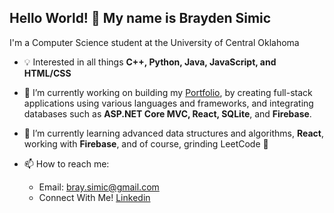## Hello World! 👋 My name is Brayden Simic

I'm a Computer Science student at the University of Central Oklahoma

- 💡 Interested in all things **C++, Python, Java, JavaScript, and HTML/CSS**

- 🔭 I’m currently working on building my [Portfolio](https://braysimic.github.io/BraydenSimic.github.io.1/), by creating full-stack applications using various languages and frameworks, and integrating databases such as **ASP.NET Core MVC, React, SQLite**, and **Firebase**.
- 🌱 I’m currently learning advanced data structures and algorithms, **React**, working with **Firebase**, and of course, grinding LeetCode  🙂
- 📫 How to reach me:
  - Email: bray.simic@gmail.com 
  - Connect With Me! [Linkedin](https://www.linkedin.com/in/brayden-simic-a69537302/)

<!--
**braysimic/braysimic** is a ✨ _special_ ✨ repository because its `README.md` (this file) appears on your GitHub profile.

Here are some ideas to get you started:

- 🔭 I’m currently working on ...
- 🌱 I’m currently learning ...
- 👯 I’m looking to collaborate on ...
- 🤔 I’m looking for help with ...
- 💬 Ask me about ...
- 📫 How to reach me: ...
- 😄 Pronouns: ...
- ⚡ Fun fact: ...
-->
